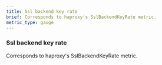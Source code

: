 ```yaml
---
title: Ssl backend key rate
brief: Corresponds to haproxy's SslBackendKeyRate metric. 
metric_type: gauge
---
```

### Ssl backend key rate

Corresponds to haproxy's SslBackendKeyRate metric. 